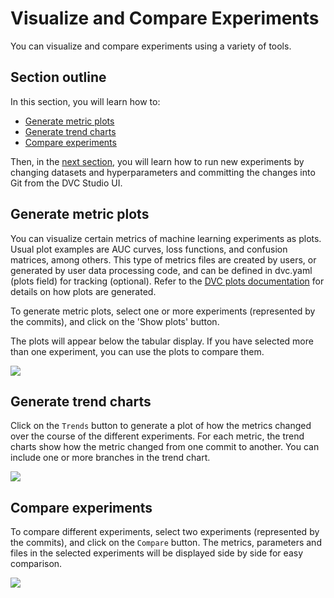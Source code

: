 # Visualize and Compare Experiments

You can visualize and compare experiments using a variety of tools.

## Section outline

In this section, you will learn how to:

- [Generate metric plots](#generate-metric-plots)
- [Generate trend charts](#generate-trend-charts)
- [Compare experiments](#compare-experiments)

Then, in the [next section](/doc/studio/run-experiments), you will learn how to
run new experiments by changing datasets and hyperparameters and committing the
changes into Git from the DVC Studio UI.

## Generate metric plots

You can visualize certain metrics of machine learning experiments as plots.
Usual plot examples are AUC curves, loss functions, and confusion matrices,
among others. This type of metrics files are created by users, or generated by
user data processing code, and can be defined in dvc.yaml (plots field) for
tracking (optional). Refer to the
[DVC plots documentation](/doc/command-reference/plots) for details on how plots
are generated.

To generate metric plots, select one or more experiments (represented by the
commits), and click on the 'Show plots' button.

The plots will appear below the tabular display. If you have selected more than
one experiment, you can use the plots to compare them.

![](https://static.iterative.ai/img/studio/plots_v2.png)

## Generate trend charts

Click on the `Trends` button to generate a plot of how the metrics changed over
the course of the different experiments. For each metric, the trend charts show
how the metric changed from one commit to another. You can include one or more
branches in the trend chart.

![](https://static.iterative.ai/img/studio/trends_v2.png)

## Compare experiments

To compare different experiments, select two experiments (represented by the
commits), and click on the `Compare` button. The metrics, parameters and files
in the selected experiments will be displayed side by side for easy comparison.

![](https://static.iterative.ai/img/studio/compare_v2.png)

